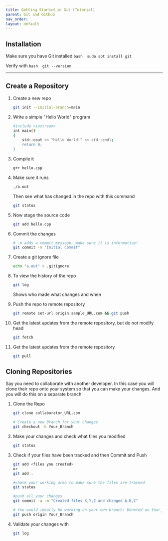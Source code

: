 ```yaml
---
title: Getting Started in Git (Tutorial)
parent: Git and Github
nav_order: 
layout: default
---
```


## Installation

Make sure you have Git installed 
    ```bash 
    sudo apt install git
    ```

Verify with 
    ```bash 
    git --version
    ```

---

## Create a Repository
1. Create a new repo 
    ```bash
    git init --initial-branch=main
    ```

2. Write a simple "Hello World" program 
    ```bash
    #include <iostream>
    int main() 
    {
        std::cout << "Hello World!" << std::endl;
        return 0;
    }
    ```

3. Compile it 
    ```bash 
    g++ hello.cpp
    ```

4. Make sure it runs
    ```bash 
    ./a.out
    ```
    Then see what has changed in the repo with this command

    ```bash
    git status
    ```

5. Now stage the source code 
    ```bash 
    git add hello.cpp
    ```

6. Commit the changes 
    ```bash
    # -m adds a commit message, make sure it is informative!
    git commit -m "Initial Commit"
    ```

7. Create a git ignore file
    ```bash
    echo "a.out" > .gitignore 
    ```

8. To view the history of the repo
    ```bash
    git log
    ``` 
    Shows who made what changes and when

9. Push the repo to remote repository 
    ```bash 
    git remote set-url origin sample_URL.com && git push
    ```

10. Get the latest updates from the remote repository, but do not modify head
    ```bash
    git fetch
    ```

11. Get the latest updates from the remote repository 
    ```bash
    git pull 
    ```

## Cloning Repositories
Say you need to collaborate with another developer. In this case you will clone their repo onto your system so that you can make your changes. And you will do this on a separate branch

1. Clone the Repo
    ```bash 
    git clone collaborator_URL.com 

    # Create a new Branch for your changes
    git checkout -b Your_Branch
    ```

2. Make your changes and check what files you modified
    ```bash
    git status
    ```

3. Check if your files have been tracked and then Commit and Push
    ```bash 
    git add <files you created>
    or
    git add .
    
    #check your working area to make sure the files are tracked
    git status 

    #push all your changes
    git commit -a -m "Created files X,Y,Z and changed A,B,C"
    
    # You would ideally be working on your own branch: Denoted as Your_Branch
    git push origin Your_Branch

4. Validate your changes with 
    ```bash
    git log
    ```



